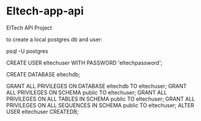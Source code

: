 # Eltech-app-api

ElTech API Project



to create a local postgres db and user:

psql -U postgres

CREATE USER eltechuser WITH PASSWORD 'eltechpassword';

CREATE DATABASE eltechdb;

GRANT ALL PRIVILEGES ON DATABASE eltechdb TO eltechuser;
GRANT ALL PRIVILEGES ON SCHEMA public TO eltechuser;
GRANT ALL PRIVILEGES ON ALL TABLES IN SCHEMA public TO eltechuser;
GRANT ALL PRIVILEGES ON ALL SEQUENCES IN SCHEMA public TO eltechuser;
ALTER USER eltechuser CREATEDB;
